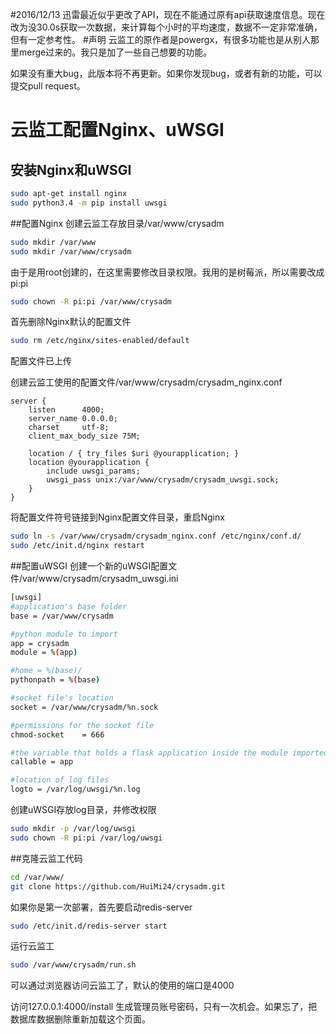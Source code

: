 #2016/12/13
迅雷最近似乎更改了API，现在不能通过原有api获取速度信息。现在改为没30.0s获取一次数据，来计算每个小时的平均速度，数据不一定非常准确，但有一定参考性。
#声明
云监工的原作者是powergx，有很多功能也是从别人那里merge过来的。我只是加了一些自己想要的功能。

如果没有重大bug，此版本将不再更新。如果你发现bug，或者有新的功能，可以提交pull request。

# 云监工配置Nginx、uWSGI

## 安装Nginx和uWSGI

```bash
sudo apt-get install nginx
sudo python3.4 -m pip install uwsgi
```

##配置Nginx
创建云监工存放目录/var/www/crysadm
```bash
sudo mkdir /var/www
sudo mkdir /var/www/crysadm
```
由于是用root创建的，在这里需要修改目录权限。我用的是树莓派，所以需要改成pi:pi
```bash
sudo chown -R pi:pi /var/www/crysadm
```
首先删除Nginx默认的配置文件
```bash
sudo rm /etc/nginx/sites-enabled/default
```
配置文件已上传

创建云监工使用的配置文件/var/www/crysadm/crysadm_nginx.conf
```shell
server {
    listen      4000;
    server_name 0.0.0.0;
    charset     utf-8;
    client_max_body_size 75M;

    location / { try_files $uri @yourapplication; }
    location @yourapplication {
        include uwsgi_params;
        uwsgi_pass unix:/var/www/crysadm/crysadm_uwsgi.sock;
    }
}
```
将配置文件符号链接到Nginx配置文件目录，重启Nginx
```bash
sudo ln -s /var/www/crysadm/crysadm_nginx.conf /etc/nginx/conf.d/
sudo /etc/init.d/nginx restart
```
##配置uWSGI
创建一个新的uWSGI配置文件/var/www/crysadm/crysadm_uwsgi.ini
```bash
[uwsgi]
#application's base folder
base = /var/www/crysadm

#python module to import
app = crysadm
module = %(app)

#home = %(base)/
pythonpath = %(base)

#socket file's location
socket = /var/www/crysadm/%n.sock

#permissions for the socket file
chmod-socket    = 666

#the variable that holds a flask application inside the module imported at line #6
callable = app

#location of log files
logto = /var/log/uwsgi/%n.log
```
创建uWSGI存放log目录，并修改权限
```bash
sudo mkdir -p /var/log/uwsgi
sudo chown -R pi:pi /var/log/uwsgi
```
##克隆云监工代码
```bash
cd /var/www/
git clone https://github.com/HuiMi24/crysadm.git
```
如果你是第一次部署，首先要启动redis-server
```bash
sudo /etc/init.d/redis-server start
```
运行云监工
```bash
sudo /var/www/crysadm/run.sh
```

可以通过浏览器访问云监工了，默认的使用的端口是4000

访问127.0.0.1:4000/install 生成管理员账号密码，只有一次机会。如果忘了，把数据库数据删除重新加载这个页面。

